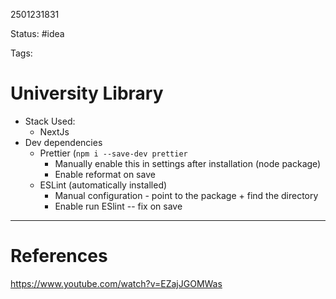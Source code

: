 2501231831

Status: #idea

Tags: 

# University Library

- Stack Used:
	- NextJs
- Dev dependencies
	- Prettier (`npm i --save-dev prettier`
		- Manually enable this in settings after installation (node package)
		- Enable reformat on save
	- ESLint  (automatically installed)
		- Manual configuration - point to the package + find the directory 
		- Enable run ESlint -- fix on save

---
# References
https://www.youtube.com/watch?v=EZajJGOMWas